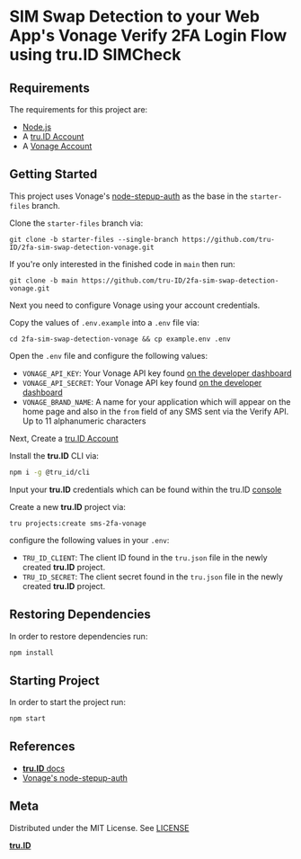 # SIM Swap Detection to your Web App's Vonage Verify 2FA Login Flow using **tru.ID** SIMCheck

## Requirements

The requirements for this project are:

- [Node.js](https://nodejs.org)
- A [tru.ID Account](https://tru.id)
- A [Vonage Account](https://developer.nexmo.com/)

## Getting Started

This project uses Vonage's [node-stepup-auth](https://github.com/nexmo-community/node-stepup-auth) as the base in the `starter-files` branch.

Clone the `starter-files` branch via:

```
git clone -b starter-files --single-branch https://github.com/tru-ID/2fa-sim-swap-detection-vonage.git
```

If you're only interested in the finished code in `main` then run:

```
git clone -b main https://github.com/tru-ID/2fa-sim-swap-detection-vonage.git
```

Next you need to configure Vonage using your account credentials.

Copy the values of `.env.example` into a `.env` file via:

```
cd 2fa-sim-swap-detection-vonage && cp example.env .env
```

Open the `.env` file and configure the following values:

- `VONAGE_API_KEY`: Your Vonage API key found [on the developer dashboard](https://dashboard.nexmo.com)
- `VONAGE_API_SECRET`: Your Vonage API key found [on the developer dashboard](https://dashboard.nexmo.com)
- `VONAGE_BRAND_NAME`: A name for your application which will appear on the home page and also in the `from` field of any SMS sent via the Verify API. Up to 11 alphanumeric characters

Next, Create a [tru.ID Account](https://tru.id)

Install the **tru.ID** CLI via:

```bash
npm i -g @tru_id/cli

```

Input your **tru.ID** credentials which can be found within the tru.ID [console](https://developer.tru.id/console)

Create a new **tru.ID** project via:

```
tru projects:create sms-2fa-vonage
```

configure the following values in your `.env`:

- `TRU_ID_CLIENT`: The client ID found in the `tru.json` file in the newly created **tru.ID** project.
- `TRU_ID_SECRET`: The client secret found in the `tru.json` file in the newly created **tru.ID** project.

## Restoring Dependencies

In order to restore dependencies run:

```bash
npm install
```

## Starting Project

In order to start the project run:

```bash
npm start
```

## References

- [**tru.ID** docs](https://developer.tru.id/docs)
- [Vonage's node-stepup-auth](https://github.com/nexmo-community/node-stepup-auth)

## Meta

Distributed under the MIT License. See [LICENSE](https://github.com/tru-ID/2fa-sim-swap-detection-vonage/blob/main/LICENSE.md)

[**tru.ID**](https://tru.id)
